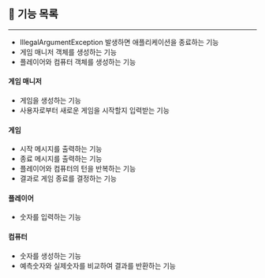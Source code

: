 ## 📃 기능 목록
---
* IllegalArgumentException 발생하면 애플리케이션을 종료하는 기능
* 게임 매니저 객체를 생성하는 기능
* 플레이어와 컴퓨터 객체를 생성하는 기능
#### 게임 매니저
* 게임을 생성하는 기능
* 사용자로부터 새로운 게임을 시작할지 입력받는 기능
#### 게임
* 시작 메시지를 출력하는 기능
* 종료 메시지를 출력하는 기능
* 플레이어와 컴퓨터의 턴을 반복하는 기능
* 결과로 게임 종료를 결정하는 기능
#### 플레이어
* 숫자를 입력하는 기능
#### 컴퓨터
* 숫자를 생성하는 기능
* 예측숫자와 실제숫자를 비교하여 결과를 반환하는 기능